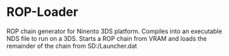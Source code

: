 ROP-Loader
==========

ROP chain generator for Ninento 3DS platform. Compiles into an executable NDS file to run on a 3DS. Starts a ROP chain from VRAM and loads the remainder of the chain from SD:/Launcher.dat
